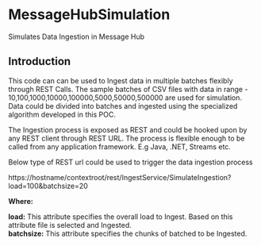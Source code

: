 # MessageHubSimulation
Simulates Data Ingestion in Message Hub
<h2>Introduction</h2>
This code can can be used to Ingest data in multiple batches flexibly through REST Calls. The  sample batches of CSV files with data in range - 10,100,1000,10000,100000,5000,50000,500000 are used for simulation. Data could be divided into batches and ingested using the specialized algorithm developed in this POC.

The Ingestion process is exposed as REST and could be hooked upon by any REST client through REST URL. The process is flexible enough to be called from any application framework. E.g Java, .NET, Streams etc.

Below type of REST url could be used to trigger the data ingestion process

https://hostname/contextroot/rest/IngestService/SimulateIngestion?load=100&batchsize=20

<b>Where:</b>

<b>load:</b> This attribute specifies the overall load to Ingest. Based on this attribute file is selected and Ingested.<br/>
<b>batchsize:</b> This attribute specifies the chunks of batched to be Ingested.
